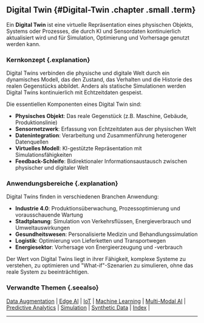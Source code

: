 ## Digital Twin {#Digital-Twin .chapter .small .term}

Ein **Digital Twin** ist eine virtuelle Repräsentation eines physischen Objekts, Systems oder Prozesses, die durch KI und Sensordaten kontinuierlich aktualisiert wird und für Simulation, Optimierung und Vorhersage genutzt werden kann.

### Kernkonzept {.explanation}

Digital Twins verbinden die physische und digitale Welt durch ein dynamisches Modell, das den Zustand, das Verhalten und die Historie des realen Gegenstücks abbildet. Anders als statische Simulationen werden Digital Twins kontinuierlich mit Echtzeitdaten gespeist.

Die essentiellen Komponenten eines Digital Twin sind:

- **Physisches Objekt**: Das reale Gegenstück (z.B. Maschine, Gebäude, Produktionslinie)
- **Sensornetzwerk**: Erfassung von Echtzeitdaten aus der physischen Welt
- **Datenintegration**: Verarbeitung und Zusammenführung heterogener Datenquellen
- **Virtuelles Modell**: KI-gestützte Repräsentation mit Simulationsfähigkeiten
- **Feedback-Schleife**: Bidirektionaler Informationsaustausch zwischen physischer und digitaler Welt

### Anwendungsbereiche {.explanation}

Digital Twins finden in verschiedenen Branchen Anwendung:

- **Industrie 4.0**: Produktionsüberwachung, Prozessoptimierung und vorausschauende Wartung
- **Stadtplanung**: Simulation von Verkehrsflüssen, Energieverbrauch und Umweltauswirkungen
- **Gesundheitswesen**: Personalisierte Medizin und Behandlungssimulation
- **Logistik**: Optimierung von Lieferketten und Transportwegen
- **Energiesektor**: Vorhersage von Energieerzeugung und -verbrauch

Der Wert von Digital Twins liegt in ihrer Fähigkeit, komplexe Systeme zu verstehen, zu optimieren und "What-if"-Szenarien zu simulieren, ohne das reale System zu beeinträchtigen.

### Verwandte Themen {.seealso}

[Data Augmentation](#Data-Augmentation) |
[Edge AI](#EdgeAI) |
[IoT](#IoT) |
[Machine Learning](#Machine-Learning) |
[Multi-Modal AI](#Multi-Modal-AI) |
[Predictive Analytics](#Predictive-Analytics) |
[Simulation](#Simulation) |
[Synthetic Data](#Synthetic-Data) |
[Index](#Index) |

----


